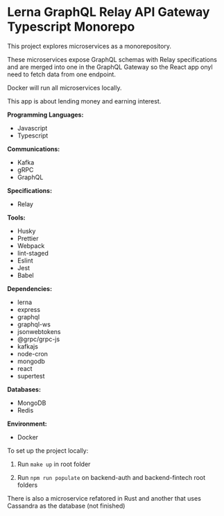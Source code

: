 # Lerna GraphQL Relay API Gateway Typescript Monorepo

This project explores microservices as a monorepository.

These microservices expose GraphQL schemas with Relay specifications and are merged into one in the GraphQL Gateway so the React app onyl need to fetch data from one endpoint.

Docker will run all microservices locally.

This app is about lending money and earning interest.

**Programming Languages:**

- Javascript
- Typescript

**Communications:**

- Kafka
- gRPC
- GraphQL

**Specifications:**

- Relay

**Tools:**

- Husky
- Prettier
- Webpack
- lint-staged
- Eslint
- Jest
- Babel

**Dependencies:**

- lerna
- express
- graphql
- graphql-ws
- jsonwebtokens
- @grpc/grpc-js
- kafkajs
- node-cron
- mongodb
- react
- supertest

**Databases:**

- MongoDB
- Redis

**Environment:**

- Docker

To set up the project locally:

1. Run `make up` in root folder

2. Run `npm run populate` on backend-auth and backend-fintech root folders

There is also a microservice refatored in Rust and another that uses Cassandra as the database (not finished)
